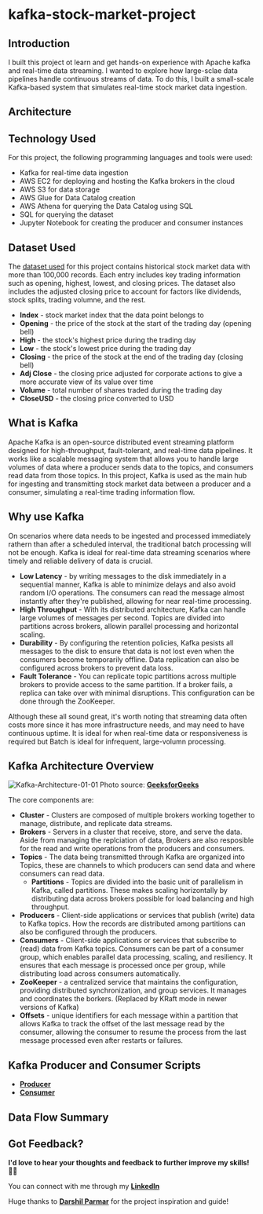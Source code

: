 # kafka-stock-market-project

## Introduction

I built this project ot learn and get hands-on experience with Apache kafka and real-time data streaming. I wanted to explore how large-sclae data pipelines handle continuous streams of data. To do this, I built a small-scale Kafka-based system that simulates real-time stock market data ingestion.

## Architecture


## Technology Used

For this project, the following programming languages and tools were used:
- Kafka for real-time data ingestion
- AWS EC2 for deploying and hosting the Kafka brokers in the cloud
- AWS S3 for data storage
- AWS Glue for Data Catalog creation
- AWS Athena for querying the Data Catalog using SQL
- SQL for querying the dataset
- Jupyter Notebook for creating the producer and consumer instances



## Dataset Used

The [dataset used](data/stock_market_dataset.csv) for this project contains historical stock market data with more than 100,000 records. Each entry includes key trading information such as opening, highest, lowest, and closing prices. The dataset also includes the adjusted closing price to account for factors like dividends, stock splits, trading volumne, and the rest. 
- **Index** - stock market index that the data point belongs to
- **Opening** - the price of the stock at the start of the trading day (opening bell)
- **High** - the stock's highest price during the trading day
- **Low** - the stock's lowest price during the trading day
- **Closing** - the price of the stock at the end of the trading day (closing bell)
- **Adj Close** - the closing price adjusted for corporate actions to give a more accurate view of its value over time
- **Volume** - total number of shares traded during the trading day
- **CloseUSD** - the closing price converted to USD

## What is Kafka

Apache Kafka is an open-source distributed event streaming platform designed for high-throughput, fault-tolerant, and real-time data pipelines. It works like a scalable messaging system that allows you to handle large volumes of data where a producer sends data to the topics, and consumers read data from those topics. In this project, Kafka is used as the main hub for ingesting and transmitting stock market data between a producer and a consumer, simulating a real-time trading information flow.

## Why use Kafka

On scenarios where data needs to be ingested and processed immediately rathern than after a scheduled interval, the traditional batch processing will not be enough. Kafka is ideal for real-time data streaming scenarios where timely and reliable delivery of data is crucial. 

- **Low Latency** - by writing messages to the disk immediately in a sequential manner, Kafka is able to minimize delays and also avoid random I/O operations. The consumers can read the message almost instantly after they're published, allowing for near real-time processing.
- **High Throughput** - With its distributed architecture, Kafka can handle large volumes of messages per second. Topics are divided into partitions across brokers, allowin parallel processing and horizontal scaling.
- **Durability** - By configuring the retention policies, Kafka pesists all messages to the disk to ensure that data is not lost even when the consumers become temporarily offline. Data replication can also be configured across brokers to prevent data loss.
- **Fault Tolerance** - You can replicate topic partitions across multiple brokers to provide access to the same partition. If a broker fails, a replica can take over with minimal disruptions. This configuration can be done through the ZooKeeper.

Although these all sound great, it's worth noting that streaming data often costs more since it has more infrastructure needs, and may need to have continuous uptime. It is ideal for when real-time data or responsiveness is required but Batch is ideal for infrequent, large-volumn processing.

## Kafka Architecture Overview
![Kafka-Architecture-01-01](https://github.com/user-attachments/assets/f9d53eb8-fb21-483b-8495-03a24b921bc6)
Photo source: [**GeeksforGeeks**](https://www.geeksforgeeks.org/)

The core components are:
- **Cluster** - Clusters are composed of multiple brokers working together to manage, distribute, and replicate data streams.
- **Brokers** - Servers in a cluster that receive, store, and serve the data. Aside from managing the replciation of data, Brokers are also resposible for the read and write operations from the producers and consumers.
- **Topics** - The data being transmitted through Kafka are organized into Topics, these are channels to which producers can send data and where consumers can read data.
  - **Partitions** - Topics are divided into the basic unit of parallelism in Kafka, called partitions. These makes scaling horizontally by distributing data across brokers possible for load balancing and high throughput.
- **Producers** - Client-side applications or services that publish (write) data to Kafka topics. How the records are distributed among partitions can also be configured through the producers.
- **Consumers** - Client-side applications or services that subscribe to (read) data from Kafka topics. Consumers can be part of a consumer group, which enables parallel data processing, scaling, and resiliency. It ensures that each message is processed once per group, while distributing load across consumers automatically.
- **ZooKeeper** - a centralized service that maintains the configuration, providing distributed synchronization, and group services. It manages and coordinates the borkers. (Replaced by KRaft mode in newer versions of Kafka)
- **Offsets** - unique identifiers for each message within a partition that allows Kafka to track the offset of the last message read by the consumer, allowing the consumer to resume the process from the last message processed even after restarts or failures.

## Kafka Producer and Consumer Scripts
- [**Producer**](/kafka-files/kafka_producer.ipynb)
- [**Consumer**](/kafka-files/kafka_consumer.ipynb)

## Data Flow Summary



## Got Feedback?
**I'd love to hear your thoughts and feedback to further improve my skills! 🙌🏽**

You can connect with me through my [**LinkedIn**](https://www.linkedin.com/in/judgemongcal/)

Huge thanks to [**Darshil Parmar**](https://github.com/darshilparmar) for the project inspiration and guide!
